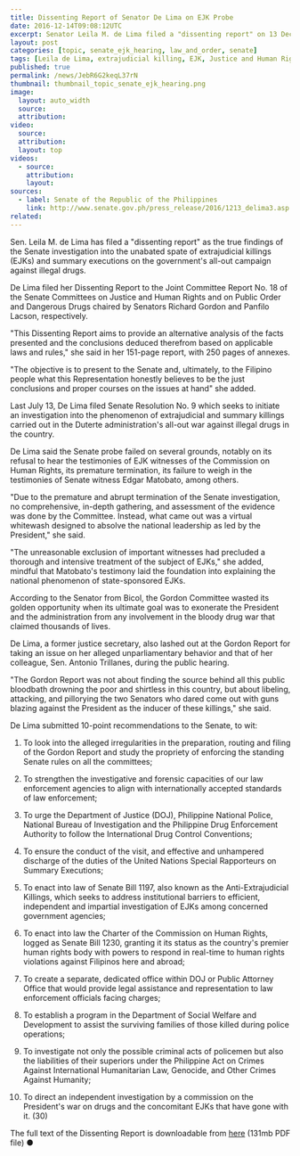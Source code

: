 ```yaml
---
title: Dissenting Report of Senator De Lima on EJK Probe
date: 2016-12-14T09:08:12UTC
excerpt: Senator Leila M. de Lima filed a "dissenting report" on 13 December 2016 as the true findings of the Senate investigation into the extrajudicial killings on the government's all-out campaign against illegal drugs.
layout: post
categories: [topic, senate_ejk_hearing, law_and_order, senate]
tags: [Leila de Lima, extrajudicial killing, EJK, Justice and Human Rights Committee, Senate]
published: true
permalink: /news/JebR6G2keqL37rN
thumbnail: thumbnail_topic_senate_ejk_hearing.png
image:
  layout: auto_width
  source: 
  attribution: 
video:
  source: 
  attribution: 
  layout: top
videos:
  - source: 
    attribution: 
    layout: 
sources:
  - label: Senate of the Republic of the Philippines
    link: http://www.senate.gov.ph/press_release/2016/1213_delima3.asp
related:
---
```


Sen. Leila M. de Lima has filed a "dissenting report" as the true findings of the Senate investigation into the unabated spate of extrajudicial killings (EJKs) and summary executions on the government's all-out campaign against illegal drugs.

De Lima filed her Dissenting Report to the Joint Committee Report No. 18 of the Senate Committees on Justice and Human Rights and on Public Order and Dangerous Drugs chaired by Senators Richard Gordon and Panfilo Lacson, respectively.

"This Dissenting Report aims to provide an alternative analysis of the facts presented and the conclusions deduced therefrom based on applicable laws and rules," she said in her 151-page report, with 250 pages of annexes.

"The objective is to present to the Senate and, ultimately, to the Filipino people what this Representation honestly believes to be the just conclusions and proper courses on the issues at hand" she added.

Last July 13, De Lima filed Senate Resolution No. 9 which seeks to initiate an investigation into the phenomenon of extrajudicial and summary killings carried out in the Duterte administration's all-out war against illegal drugs in the country.

De Lima said the Senate probe failed on several grounds, notably on its refusal to hear the testimonies of EJK witnesses of the Commission on Human Rights, its premature termination, its failure to weigh in the testimonies of Senate witness Edgar Matobato, among others.

"Due to the premature and abrupt termination of the Senate investigation, no comprehensive, in-depth gathering, and assessment of the evidence was done by the Committee. Instead, what came out was a virtual whitewash designed to absolve the national leadership as led by the President," she said.

"The unreasonable exclusion of important witnesses had precluded a thorough and intensive treatment of the subject of EJKs," she added, mindful that Matobato's testimony laid the foundation into explaining the national phenomenon of state-sponsored EJKs.

According to the Senator from Bicol, the Gordon Committee wasted its golden opportunity when its ultimate goal was to exonerate the President and the administration from any involvement in the bloody drug war that claimed thousands of lives.

De Lima, a former justice secretary, also lashed out at the Gordon Report for taking an issue on her alleged unparliamentary behavior and that of her colleague, Sen. Antonio Trillanes, during the public hearing.

"The Gordon Report was not about finding the source behind all this public bloodbath drowning the poor and shirtless in this country, but about libeling, attacking, and pillorying the two Senators who dared come out with guns blazing against the President as the inducer of these killings," she said.

De Lima submitted 10-point recommendations to the Senate, to wit:

1. To look into the alleged irregularities in the preparation, routing and filing of the Gordon Report and study the propriety of enforcing the standing Senate rules on all the committees;

2. To strengthen the investigative and forensic capacities of our law enforcement agencies to align with internationally accepted standards of law enforcement;

3. To urge the Department of Justice (DOJ), Philippine National Police, National Bureau of Investigation and the Philippine Drug Enforcement Authority to follow the International Drug Control Conventions;

4. To ensure the conduct of the visit, and effective and unhampered discharge of the duties of the United Nations Special Rapporteurs on Summary Executions;

5. To enact into law of Senate Bill 1197, also known as the Anti-Extrajudicial Killings, which seeks to address institutional barriers to efficient, independent and impartial investigation of EJKs among concerned government agencies;

6. To enact into law the Charter of the Commission on Human Rights, logged as Senate Bill 1230, granting it its status as the country's premier human rights body with powers to respond in real-time to human rights violations against Filipinos here and abroad;

7. To create a separate, dedicated office within DOJ or Public Attorney Office that would provide legal assistance and representation to law enforcement officials facing charges;

8. To establish a program in the Department of Social Welfare and Development to assist the surviving families of those killed during police operations;

9. To investigate not only the possible criminal acts of policemen but also the liabilities of their superiors under the Philippine Act on Crimes Against International Humanitarian Law, Genocide, and Other Crimes Against Humanity;

10. To direct an independent investigation by a commission on the President's war on drugs and the concomitant EJKs that have gone with it. (30)

The full text of the Dissenting Report is downloadable from [here](https://drive.google.com/file/d/0B0ncry3kjXKdUjJFaENpOHN0SVU/view) (131mb PDF file)
&#x25cf;
